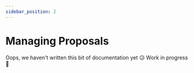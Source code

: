 ```yaml
---
sidebar_position: 2
---
```


# Managing Proposals
 
  Oops, we haven't written this bit of documentation yet 😥 Work in progress 💪

